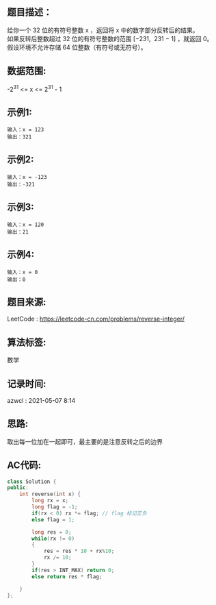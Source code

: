 ## 题目描述：
给你一个 32 位的有符号整数 x ，返回将 x 中的数字部分反转后的结果。  
如果反转后整数超过 32 位的有符号整数的范围 [−231,  231 − 1] ，就返回 0。  
假设环境不允许存储 64 位整数（有符号或无符号）。  

## 数据范围:
-2<sup>31</sup> <= x <= 2<sup>31</sup> - 1

## 示例1:
```
输入：x = 123
输出：321
```

## 示例2:
```
输入：x = -123
输出：-321
```

## 示例3:
```
输入：x = 120
输出：21
```

## 示例4:
```
输入：x = 0
输出：0
```

## 题目来源:
LeetCode : https://leetcode-cn.com/problems/reverse-integer/  

## 算法标签:
数学  

## 记录时间:
azwcl : 2021-05-07 8:14  

## 思路:
取出每一位加在一起即可，最主要的是注意反转之后的边界 

## AC代码:
```cpp
class Solution {
public:
    int reverse(int x) {
        long rx = x;
        long flag = -1;
        if(rx < 0) rx *= flag; // flag 标记正负
        else flag = 1;

        long res = 0;
        while(rx != 0)
        {
            res = res * 10 + rx%10;
            rx /= 10;
        }
        if(res > INT_MAX) return 0;
        else return res * flag;

    }
};

```